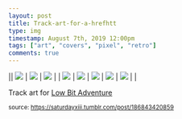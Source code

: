 ```yaml
---
layout: post
title: Track-art-for-a-hrefhtt
type: img
timestamp: August 7th, 2019 12:00pm
tags: ["art", "covers", "pixel", "retro"]
comments: true
---
```


|| <img src="https://saturdayxiii.github.io/media/186843420859_0.png"/> | <img src="https://saturdayxiii.github.io/media/186843420859_1.png"/> | <img src="https://saturdayxiii.github.io/media/186843420859_2.png"/> |
| <img src="https://saturdayxiii.github.io/media/186843420859_3.png"/> | <img src="https://saturdayxiii.github.io/media/186843420859_4.png"/> | <img src="https://saturdayxiii.github.io/media/186843420859_5.png"/> |
 <img src="https://saturdayxiii.github.io/media/186843420859_6.png"/> | <img src="https://saturdayxiii.github.io/media/186843420859_7.png"/> |  |

Track art for <a href="https://saturdayxiii.bandcamp.com/album/low-bit-adventure" target="_blank">Low Bit Adventure</a>
 
  
<small>source: https://saturdayxiii.tumblr.com/post/186843420859</small>